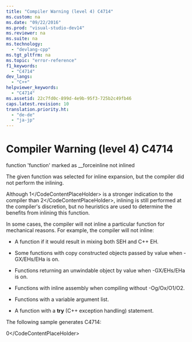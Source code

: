 ```yaml
---
title: "Compiler Warning (level 4) C4714"
ms.custom: na
ms.date: "09/22/2016"
ms.prod: "visual-studio-dev14"
ms.reviewer: na
ms.suite: na
ms.technology: 
  - "devlang-cpp"
ms.tgt_pltfrm: na
ms.topic: "error-reference"
f1_keywords: 
  - "C4714"
dev_langs: 
  - "C++"
helpviewer_keywords: 
  - "C4714"
ms.assetid: 22c7fd0c-899d-4e9b-95f3-725b2c49fb46
caps.latest.revision: 10
translation.priority.ht: 
  - "de-de"
  - "ja-jp"
---
```

# Compiler Warning (level 4) C4714
function 'function' marked as __forceinline not inlined  
  
 The given function was selected for inline expansion, but the compiler did not perform the inlining.  
  
 Although <CodeContentPlaceHolder>1\</CodeContentPlaceHolder> is a stronger indication to the compiler than <CodeContentPlaceHolder>2\</CodeContentPlaceHolder>, inlining is still performed at the compiler's discretion, but no heuristics are used to determine the benefits from inlining this function.  
  
 In some cases, the compiler will not inline a particular function for mechanical reasons. For example, the compiler will not inline:  
  
-   A function if it would result in mixing both SEH and C++ EH.  
  
-   Some functions with copy constructed objects passed by value when -GX/EHs/EHa is on.  
  
-   Functions returning an unwindable object by value when -GX/EHs/EHa is on.  
  
-   Functions with inline assembly when compiling without -Og/Ox/O1/O2.  
  
-   Functions with a variable argument list.  
  
-   A function with a **try** (C++ exception handling) statement.  
  
 The following sample generates C4714:  
  
<CodeContentPlaceHolder>0\</CodeContentPlaceHolder>